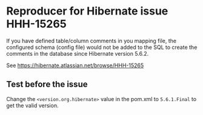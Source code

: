 # Reproducer for Hibernate issue HHH-15265

If you have defined table/column comments in you mapping file, the configured schema (config file) would not be added to the SQL to create the comments in the database since Hibernate version 5.6.2.

See https://hibernate.atlassian.net/browse/HHH-15265


## Test before the issue

Change the ``<version.org.hibernate>`` value in the pom.xml to ``5.6.1.Final`` to get the valid version.

